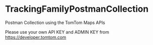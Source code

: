 # TrackingFamilyPostmanCollection
Postman Collection using the TomTom Maps APIs

Please use your own API KEY and ADMIN KEY from https://developer.tomtom.com

